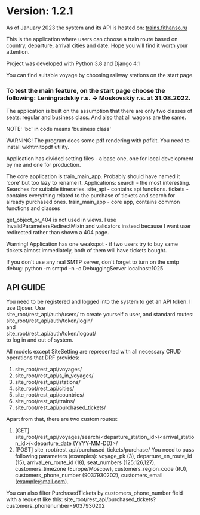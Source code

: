 <h1>Version: 1.2.1</h1>
As of January 2023 the system and its API is hosted on:
<a href="https://trains.fithanso.ru/">trains.fithanso.ru</a> 

This is the application where users can choose a train route based on country, departure, arrival cities and date.
Hope you will find it worth your attention.

Project was developed with Python 3.8 and Django 4.1

You can find suitable voyage by choosing railway stations on the start page.

<h3>To test the main feature, on the start page choose the following: Leningradskiy r.s. -> Moskovskiy r.s. at 31.08.2022.</h3>

The application is built on the assumption that there are only two classes of seats: regular and business class. 
And also that all wagons are the same.

NOTE: 'bc' in code means 'business class'

WARNING! The program does some pdf rendering with pdfkit. You need to install wkhtmltopdf utility.

Application has divided setting files - a base one, one for local development by me and one for production.

The core application is train_main_app. Probably should have named it 'core' but too lazy to rename it.
Applications:
search - the most interesting. Searches for suitable itineraries.
site_api - contains api functions.
tickets - contains everything related to the purchase of tickets and search for already purchased ones.
train_main_app - core app, contains common functions and classes

get_object_or_404 is not used in views. I use InvalidParametersRedirectMixin and validators instead because I want 
user redirected rather than shown a 404 page.

Warning! Application has one weakspot - if two users try to buy same tickets almost immediately, both of them will have tickets bought.

If you don't use any real SMTP server, don't forget to turn on the smtp debug:
python -m smtpd -n -c DebuggingServer localhost:1025

<h2>API GUIDE</h2>

You need to be registered and logged into the system to get an API token.
I use Djoser. 
Use <br>
site_root/rest_api/auth/users/ to create yourself a user, and standard routes: <br>
site_root/rest_api/auth/token/login/ <br>
and <br>
site_root/rest_api/auth/token/logout/ <br>
to log in and out of system.

All models except SiteSetting are represented with all necessary CRUD operations that DRF provides:

1. site_root/rest_api/voyages/
2. site_root/rest_api/s_in_voyages/
3. site_root/rest_api/stations/
4. site_root/rest_api/cities/
5. site_root/rest_api/countries/
6. site_root/rest_api/trains/
7. site_root/rest_api/purchased_tickets/


Apart from that, there are two custom routes: 

1. [GET] site_root/rest_api/voyages/search/<departure_station_id>/<arrival_station_id>/<departure_date (YYYY-MM-DD)>/
2. [POST] site_root/rest_api/purchased_tickets/purchase/
You need to pass following parameters (examples): 
voyage_pk (3), departure_en_route_id (15), arrival_en_route_id (18), seat_numbers (125,126,127), customers_timezone (Europe/Moscow), customers_region_code (RU), customers_phone_number (9037930202), customers_email (example@mail.com).

You can also filter PurchasedTickets by customers_phone_number field with a request like this:
site_root/rest_api/purchased_tickets?customers_phonenumber=9037930202

